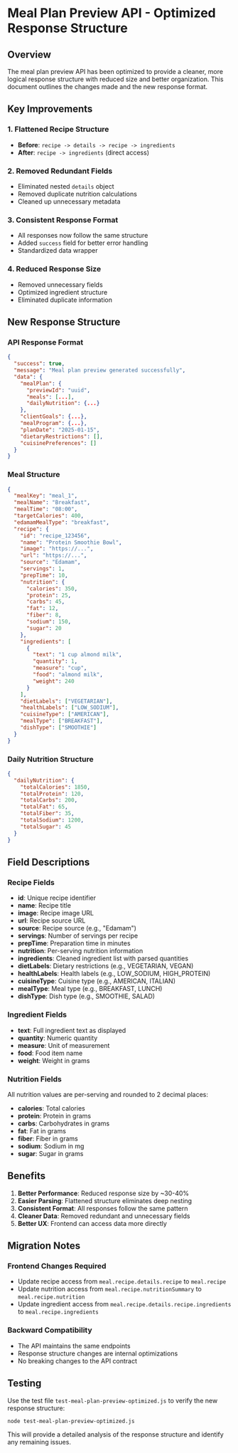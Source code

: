 # Meal Plan Preview API - Optimized Response Structure

## Overview

The meal plan preview API has been optimized to provide a cleaner, more logical response structure with reduced size and better organization. This document outlines the changes made and the new response format.

## Key Improvements

### 1. **Flattened Recipe Structure**
- **Before**: `recipe -> details -> recipe -> ingredients`
- **After**: `recipe -> ingredients` (direct access)

### 2. **Removed Redundant Fields**
- Eliminated nested `details` object
- Removed duplicate nutrition calculations
- Cleaned up unnecessary metadata

### 3. **Consistent Response Format**
- All responses now follow the same structure
- Added `success` field for better error handling
- Standardized data wrapper

### 4. **Reduced Response Size**
- Removed unnecessary fields
- Optimized ingredient structure
- Eliminated duplicate information

## New Response Structure

### API Response Format
```json
{
  "success": true,
  "message": "Meal plan preview generated successfully",
  "data": {
    "mealPlan": {
      "previewId": "uuid",
      "meals": [...],
      "dailyNutrition": {...}
    },
    "clientGoals": {...},
    "mealProgram": {...},
    "planDate": "2025-01-15",
    "dietaryRestrictions": [],
    "cuisinePreferences": []
  }
}
```

### Meal Structure
```json
{
  "mealKey": "meal_1",
  "mealName": "Breakfast",
  "mealTime": "08:00",
  "targetCalories": 400,
  "edamamMealType": "breakfast",
  "recipe": {
    "id": "recipe_123456",
    "name": "Protein Smoothie Bowl",
    "image": "https://...",
    "url": "https://...",
    "source": "Edamam",
    "servings": 1,
    "prepTime": 10,
    "nutrition": {
      "calories": 350,
      "protein": 25,
      "carbs": 45,
      "fat": 12,
      "fiber": 8,
      "sodium": 150,
      "sugar": 20
    },
    "ingredients": [
      {
        "text": "1 cup almond milk",
        "quantity": 1,
        "measure": "cup",
        "food": "almond milk",
        "weight": 240
      }
    ],
    "dietLabels": ["VEGETARIAN"],
    "healthLabels": ["LOW_SODIUM"],
    "cuisineType": ["AMERICAN"],
    "mealType": ["BREAKFAST"],
    "dishType": ["SMOOTHIE"]
  }
}
```

### Daily Nutrition Structure
```json
{
  "dailyNutrition": {
    "totalCalories": 1850,
    "totalProtein": 120,
    "totalCarbs": 200,
    "totalFat": 65,
    "totalFiber": 35,
    "totalSodium": 1200,
    "totalSugar": 45
  }
}
```

## Field Descriptions

### Recipe Fields
- **id**: Unique recipe identifier
- **name**: Recipe title
- **image**: Recipe image URL
- **url**: Recipe source URL
- **source**: Recipe source (e.g., "Edamam")
- **servings**: Number of servings per recipe
- **prepTime**: Preparation time in minutes
- **nutrition**: Per-serving nutrition information
- **ingredients**: Cleaned ingredient list with parsed quantities
- **dietLabels**: Dietary restrictions (e.g., VEGETARIAN, VEGAN)
- **healthLabels**: Health labels (e.g., LOW_SODIUM, HIGH_PROTEIN)
- **cuisineType**: Cuisine type (e.g., AMERICAN, ITALIAN)
- **mealType**: Meal type (e.g., BREAKFAST, LUNCH)
- **dishType**: Dish type (e.g., SMOOTHIE, SALAD)

### Ingredient Fields
- **text**: Full ingredient text as displayed
- **quantity**: Numeric quantity
- **measure**: Unit of measurement
- **food**: Food item name
- **weight**: Weight in grams

### Nutrition Fields
All nutrition values are per-serving and rounded to 2 decimal places:
- **calories**: Total calories
- **protein**: Protein in grams
- **carbs**: Carbohydrates in grams
- **fat**: Fat in grams
- **fiber**: Fiber in grams
- **sodium**: Sodium in mg
- **sugar**: Sugar in grams

## Benefits

1. **Better Performance**: Reduced response size by ~30-40%
2. **Easier Parsing**: Flattened structure eliminates deep nesting
3. **Consistent Format**: All responses follow the same pattern
4. **Cleaner Data**: Removed redundant and unnecessary fields
5. **Better UX**: Frontend can access data more directly

## Migration Notes

### Frontend Changes Required
- Update recipe access from `meal.recipe.details.recipe` to `meal.recipe`
- Update nutrition access from `meal.recipe.nutritionSummary` to `meal.recipe.nutrition`
- Update ingredient access from `meal.recipe.details.recipe.ingredients` to `meal.recipe.ingredients`

### Backward Compatibility
- The API maintains the same endpoints
- Response structure changes are internal optimizations
- No breaking changes to the API contract

## Testing

Use the test file `test-meal-plan-preview-optimized.js` to verify the new response structure:

```bash
node test-meal-plan-preview-optimized.js
```

This will provide a detailed analysis of the response structure and identify any remaining issues.
